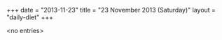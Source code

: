 +++
date = "2013-11-23"
title = "23 November 2013 (Saturday)"
layout = "daily-diet"
+++

<p>&lt;no entries&gt;</p>